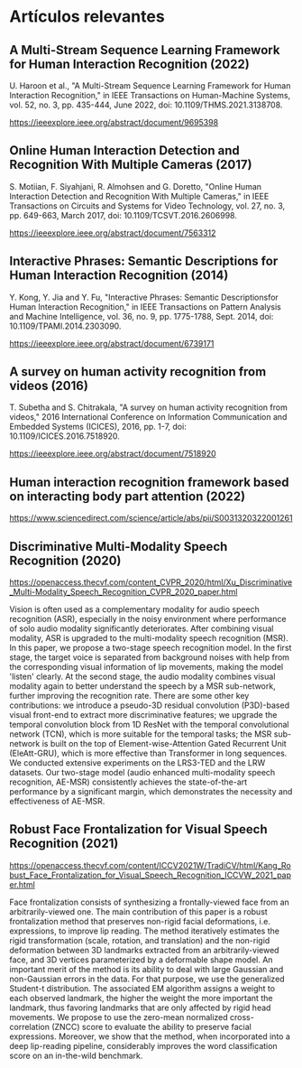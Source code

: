
# Artículos relevantes


## A Multi-Stream Sequence Learning Framework for Human Interaction Recognition (2022)

U. Haroon et al., "A Multi-Stream Sequence Learning Framework for Human Interaction Recognition," in IEEE Transactions on Human-Machine Systems, vol. 52, no. 3, pp. 435-444, June 2022, doi: 10.1109/THMS.2021.3138708.

https://ieeexplore.ieee.org/abstract/document/9695398


## Online Human Interaction Detection and Recognition With Multiple Cameras (2017)

S. Motiian, F. Siyahjani, R. Almohsen and G. Doretto, "Online Human Interaction Detection and Recognition With Multiple Cameras," in IEEE Transactions on Circuits and Systems for Video Technology, vol. 27, no. 3, pp. 649-663, March 2017, doi: 10.1109/TCSVT.2016.2606998.

https://ieeexplore.ieee.org/abstract/document/7563312


## Interactive Phrases: Semantic Descriptions for Human Interaction Recognition (2014)

Y. Kong, Y. Jia and Y. Fu, "Interactive Phrases: Semantic Descriptionsfor Human Interaction Recognition," in IEEE Transactions on Pattern Analysis and Machine Intelligence, vol. 36, no. 9, pp. 1775-1788, Sept. 2014, doi: 10.1109/TPAMI.2014.2303090.

https://ieeexplore.ieee.org/abstract/document/6739171



## A survey on human activity recognition from videos (2016)

T. Subetha and S. Chitrakala, "A survey on human activity recognition from videos," 2016 International Conference on Information Communication and Embedded Systems (ICICES), 2016, pp. 1-7, doi: 10.1109/ICICES.2016.7518920.

https://ieeexplore.ieee.org/abstract/document/7518920



## Human interaction recognition framework based on interacting body part attention (2022)

https://www.sciencedirect.com/science/article/abs/pii/S0031320322001261



## Discriminative Multi-Modality Speech Recognition (2020)
https://openaccess.thecvf.com/content_CVPR_2020/html/Xu_Discriminative_Multi-Modality_Speech_Recognition_CVPR_2020_paper.html

Vision is often used as a complementary modality for audio speech recognition (ASR), especially in the noisy environment where performance of solo audio modality significantly deteriorates. After combining visual modality, ASR is upgraded to the multi-modality speech recognition (MSR). In this paper, we propose a two-stage speech recognition model. In the first stage, the target voice is separated from background noises with help from the corresponding visual information of lip movements, making the model 'listen' clearly. At the second stage, the audio modality combines visual modality again to better understand the speech by a MSR sub-network, further improving the recognition rate. There are some other key contributions: we introduce a pseudo-3D residual convolution (P3D)-based visual front-end to extract more discriminative features; we upgrade the temporal convolution block from 1D ResNet with the temporal convolutional network (TCN), which is more suitable for the temporal tasks; the MSR sub-network is built on the top of Element-wise-Attention Gated Recurrent Unit (EleAtt-GRU), which is more effective than Transformer in long sequences. We conducted extensive experiments on the LRS3-TED and the LRW datasets. Our two-stage model (audio enhanced multi-modality speech recognition, AE-MSR) consistently achieves the state-of-the-art performance by a significant margin, which demonstrates the necessity and effectiveness of AE-MSR.



## Robust Face Frontalization for Visual Speech Recognition (2021)

https://openaccess.thecvf.com/content/ICCV2021W/TradiCV/html/Kang_Robust_Face_Frontalization_for_Visual_Speech_Recognition_ICCVW_2021_paper.html

Face frontalization consists of synthesizing a frontally-viewed face from an arbitrarily-viewed one. The main contribution of this paper is a robust frontalization method that preserves non-rigid facial deformations, i.e. expressions, to improve lip reading. The method iteratively estimates the rigid transformation (scale, rotation, and translation) and the non-rigid deformation between 3D landmarks extracted from an arbitrarily-viewed face, and 3D vertices parameterized by a deformable shape model. An important merit of the method is its ability to deal with large Gaussian and non-Gaussian errors in the data. For that purpose, we use the generalized Student-t distribution. The associated EM algorithm assigns a weight to each observed landmark, the higher the weight the more important the landmark, thus favoring landmarks that are only affected by rigid head movements. We propose to use the zero-mean normalized cross-correlation (ZNCC) score to evaluate the ability to preserve facial expressions. Moreover, we show that the method, when incorporated into a deep lip-reading pipeline, considerably improves the word classification score on an in-the-wild benchmark.


